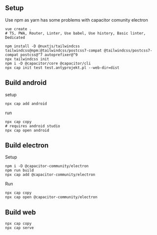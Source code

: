 
## Setup

Use npm as yarn has some problems with capacitor comunity electron


```
vue create .
# TS, PWA, Router, Linter, Use babel, Use history, Basic linter, Dedicated

npm install -D @nuxtjs/tailwindcss tailwindcss@npm:@tailwindcss/postcss7-compat @tailwindcss/postcss7-compat postcss@^7 autoprefixer@^9
npx tailwindcss init
npm i -D @capacitor/core @capacitor/cli
npx cap init test test.antyprojekt.pl --web-dir=dist
```

## Build android
setup

```
npx cap add android
```

run

```
npx cap copy
# requires android studio
npx cap open android
```


## Build electron

Setup

```
npm i -D @capacitor-community/electron
npm run build
npx cap add @capacitor-community/electron

```

Run

```
npx cap copy
npx cap open @capacitor-community/electron
```

## Build web


```
npx cap copy
npx cap serve
```
